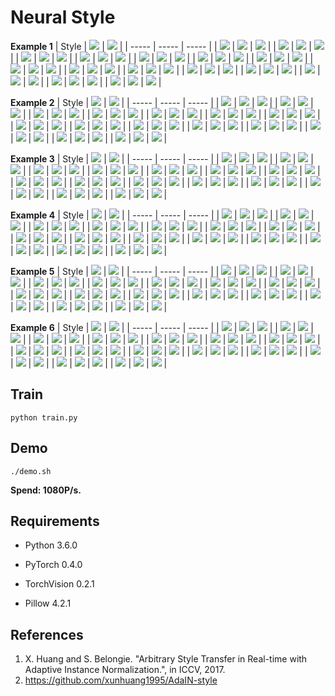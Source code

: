 # Neural Style

**Example 1**
| Style | ![](input/content/001.jpg) | ![](input/content/002.jpg) |
| ----- | ----- | ----- |
| ![](input/style/001.jpg) | ![](output/001_stylized_001.jpg) | ![](output/002_stylized_001.jpg) |
| ![](input/style/002.jpg) | ![](output/001_stylized_002.jpg) | ![](output/002_stylized_002.jpg) |
| ![](input/style/003.jpg) | ![](output/001_stylized_003.jpg) | ![](output/002_stylized_003.jpg) |
| ![](input/style/004.jpg) | ![](output/001_stylized_004.jpg) | ![](output/002_stylized_004.jpg) |
| ![](input/style/005.jpg) | ![](output/001_stylized_005.jpg) | ![](output/002_stylized_005.jpg) |
| ![](input/style/006.jpg) | ![](output/001_stylized_006.jpg) | ![](output/002_stylized_006.jpg) |
| ![](input/style/007.jpg) | ![](output/001_stylized_007.jpg) | ![](output/002_stylized_007.jpg) |
| ![](input/style/008.jpg) | ![](output/001_stylized_008.jpg) | ![](output/002_stylized_008.jpg) |
| ![](input/style/009.jpg) | ![](output/001_stylized_009.jpg) | ![](output/002_stylized_009.jpg) |
| ![](input/style/010.jpg) | ![](output/001_stylized_010.jpg) | ![](output/002_stylized_010.jpg) |
| ![](input/style/011.jpg) | ![](output/001_stylized_011.jpg) | ![](output/002_stylized_011.jpg) |
| ![](input/style/012.jpg) | ![](output/001_stylized_012.jpg) | ![](output/002_stylized_012.jpg) |
| ![](input/style/013.jpg) | ![](output/001_stylized_013.jpg) | ![](output/002_stylized_013.jpg) |
| ![](input/style/014.jpg) | ![](output/001_stylized_014.jpg) | ![](output/002_stylized_014.jpg) |
| ![](input/style/015.jpg) | ![](output/001_stylized_015.jpg) | ![](output/002_stylized_015.jpg) |

**Example 2**
| Style | ![](input/content/003.jpg) | ![](input/content/004.jpg) |
| ----- | ----- | ----- |
| ![](input/style/001.jpg) | ![](output/003_stylized_001.jpg) | ![](output/004_stylized_001.jpg) |
| ![](input/style/002.jpg) | ![](output/003_stylized_002.jpg) | ![](output/004_stylized_002.jpg) |
| ![](input/style/003.jpg) | ![](output/003_stylized_003.jpg) | ![](output/004_stylized_003.jpg) |
| ![](input/style/004.jpg) | ![](output/003_stylized_004.jpg) | ![](output/004_stylized_004.jpg) |
| ![](input/style/005.jpg) | ![](output/003_stylized_005.jpg) | ![](output/004_stylized_005.jpg) |
| ![](input/style/006.jpg) | ![](output/003_stylized_006.jpg) | ![](output/004_stylized_006.jpg) |
| ![](input/style/007.jpg) | ![](output/003_stylized_007.jpg) | ![](output/004_stylized_007.jpg) |
| ![](input/style/008.jpg) | ![](output/003_stylized_008.jpg) | ![](output/004_stylized_008.jpg) |
| ![](input/style/009.jpg) | ![](output/003_stylized_009.jpg) | ![](output/004_stylized_009.jpg) |
| ![](input/style/010.jpg) | ![](output/003_stylized_010.jpg) | ![](output/004_stylized_010.jpg) |
| ![](input/style/011.jpg) | ![](output/003_stylized_011.jpg) | ![](output/004_stylized_011.jpg) |
| ![](input/style/012.jpg) | ![](output/003_stylized_012.jpg) | ![](output/004_stylized_012.jpg) |
| ![](input/style/013.jpg) | ![](output/003_stylized_013.jpg) | ![](output/004_stylized_013.jpg) |
| ![](input/style/014.jpg) | ![](output/003_stylized_014.jpg) | ![](output/004_stylized_014.jpg) |
| ![](input/style/015.jpg) | ![](output/003_stylized_015.jpg) | ![](output/004_stylized_015.jpg) |

**Example 3**
| Style | ![](input/content/005.jpg) | ![](input/content/006.jpg) |
| ----- | ----- | ----- |
| ![](input/style/001.jpg) | ![](output/005_stylized_001.jpg) | ![](output/006_stylized_001.jpg) |
| ![](input/style/002.jpg) | ![](output/005_stylized_002.jpg) | ![](output/006_stylized_002.jpg) |
| ![](input/style/003.jpg) | ![](output/005_stylized_003.jpg) | ![](output/006_stylized_003.jpg) |
| ![](input/style/004.jpg) | ![](output/005_stylized_004.jpg) | ![](output/006_stylized_004.jpg) |
| ![](input/style/005.jpg) | ![](output/005_stylized_005.jpg) | ![](output/006_stylized_005.jpg) |
| ![](input/style/006.jpg) | ![](output/005_stylized_006.jpg) | ![](output/006_stylized_006.jpg) |
| ![](input/style/007.jpg) | ![](output/005_stylized_007.jpg) | ![](output/006_stylized_007.jpg) |
| ![](input/style/008.jpg) | ![](output/005_stylized_008.jpg) | ![](output/006_stylized_008.jpg) |
| ![](input/style/009.jpg) | ![](output/005_stylized_009.jpg) | ![](output/006_stylized_009.jpg) |
| ![](input/style/010.jpg) | ![](output/005_stylized_010.jpg) | ![](output/006_stylized_010.jpg) |
| ![](input/style/011.jpg) | ![](output/005_stylized_011.jpg) | ![](output/006_stylized_011.jpg) |
| ![](input/style/012.jpg) | ![](output/005_stylized_012.jpg) | ![](output/006_stylized_012.jpg) |
| ![](input/style/013.jpg) | ![](output/005_stylized_013.jpg) | ![](output/006_stylized_013.jpg) |
| ![](input/style/014.jpg) | ![](output/005_stylized_014.jpg) | ![](output/006_stylized_014.jpg) |
| ![](input/style/015.jpg) | ![](output/005_stylized_015.jpg) | ![](output/006_stylized_015.jpg) |

**Example 4**
| Style | ![](input/content/007.jpg) | ![](input/content/008.jpg) |
| ----- | ----- | ----- |
| ![](input/style/001.jpg) | ![](output/007_stylized_001.jpg) | ![](output/008_stylized_001.jpg) |
| ![](input/style/002.jpg) | ![](output/007_stylized_002.jpg) | ![](output/008_stylized_002.jpg) |
| ![](input/style/003.jpg) | ![](output/007_stylized_003.jpg) | ![](output/008_stylized_003.jpg) |
| ![](input/style/004.jpg) | ![](output/007_stylized_004.jpg) | ![](output/008_stylized_004.jpg) |
| ![](input/style/005.jpg) | ![](output/007_stylized_005.jpg) | ![](output/008_stylized_005.jpg) |
| ![](input/style/006.jpg) | ![](output/007_stylized_006.jpg) | ![](output/008_stylized_006.jpg) |
| ![](input/style/007.jpg) | ![](output/007_stylized_007.jpg) | ![](output/008_stylized_007.jpg) |
| ![](input/style/008.jpg) | ![](output/007_stylized_008.jpg) | ![](output/008_stylized_008.jpg) |
| ![](input/style/009.jpg) | ![](output/007_stylized_009.jpg) | ![](output/008_stylized_009.jpg) |
| ![](input/style/010.jpg) | ![](output/007_stylized_010.jpg) | ![](output/008_stylized_010.jpg) |
| ![](input/style/011.jpg) | ![](output/007_stylized_011.jpg) | ![](output/008_stylized_011.jpg) |
| ![](input/style/012.jpg) | ![](output/007_stylized_012.jpg) | ![](output/008_stylized_012.jpg) |
| ![](input/style/013.jpg) | ![](output/007_stylized_013.jpg) | ![](output/008_stylized_013.jpg) |
| ![](input/style/014.jpg) | ![](output/007_stylized_014.jpg) | ![](output/008_stylized_014.jpg) |
| ![](input/style/015.jpg) | ![](output/007_stylized_015.jpg) | ![](output/008_stylized_015.jpg) |

**Example 5**
| Style | ![](input/content/009.jpg) | ![](input/content/010.jpg) |
| ----- | ----- | ----- |
| ![](input/style/001.jpg) | ![](output/009_stylized_001.jpg) | ![](output/010_stylized_001.jpg) |
| ![](input/style/002.jpg) | ![](output/009_stylized_002.jpg) | ![](output/010_stylized_002.jpg) |
| ![](input/style/003.jpg) | ![](output/009_stylized_003.jpg) | ![](output/010_stylized_003.jpg) |
| ![](input/style/004.jpg) | ![](output/009_stylized_004.jpg) | ![](output/010_stylized_004.jpg) |
| ![](input/style/005.jpg) | ![](output/009_stylized_005.jpg) | ![](output/010_stylized_005.jpg) |
| ![](input/style/006.jpg) | ![](output/009_stylized_006.jpg) | ![](output/010_stylized_006.jpg) |
| ![](input/style/007.jpg) | ![](output/009_stylized_007.jpg) | ![](output/010_stylized_007.jpg) |
| ![](input/style/008.jpg) | ![](output/009_stylized_008.jpg) | ![](output/010_stylized_008.jpg) |
| ![](input/style/009.jpg) | ![](output/009_stylized_009.jpg) | ![](output/010_stylized_009.jpg) |
| ![](input/style/010.jpg) | ![](output/009_stylized_010.jpg) | ![](output/010_stylized_010.jpg) |
| ![](input/style/011.jpg) | ![](output/009_stylized_011.jpg) | ![](output/010_stylized_011.jpg) |
| ![](input/style/012.jpg) | ![](output/009_stylized_012.jpg) | ![](output/010_stylized_012.jpg) |
| ![](input/style/013.jpg) | ![](output/009_stylized_013.jpg) | ![](output/010_stylized_013.jpg) |
| ![](input/style/014.jpg) | ![](output/009_stylized_014.jpg) | ![](output/010_stylized_014.jpg) |
| ![](input/style/015.jpg) | ![](output/009_stylized_015.jpg) | ![](output/010_stylized_015.jpg) |

**Example 6**
| Style | ![](input/content/011.jpg) | ![](input/content/012.jpg) |
| ----- | ----- | ----- |
| ![](input/style/001.jpg) | ![](output/011_stylized_001.jpg) | ![](output/012_stylized_001.jpg) |
| ![](input/style/002.jpg) | ![](output/011_stylized_002.jpg) | ![](output/012_stylized_002.jpg) |
| ![](input/style/003.jpg) | ![](output/011_stylized_003.jpg) | ![](output/012_stylized_003.jpg) |
| ![](input/style/004.jpg) | ![](output/011_stylized_004.jpg) | ![](output/012_stylized_004.jpg) |
| ![](input/style/005.jpg) | ![](output/011_stylized_005.jpg) | ![](output/012_stylized_005.jpg) |
| ![](input/style/006.jpg) | ![](output/011_stylized_006.jpg) | ![](output/012_stylized_006.jpg) |
| ![](input/style/007.jpg) | ![](output/011_stylized_007.jpg) | ![](output/012_stylized_007.jpg) |
| ![](input/style/008.jpg) | ![](output/011_stylized_008.jpg) | ![](output/012_stylized_008.jpg) |
| ![](input/style/009.jpg) | ![](output/011_stylized_009.jpg) | ![](output/012_stylized_009.jpg) |
| ![](input/style/010.jpg) | ![](output/011_stylized_010.jpg) | ![](output/012_stylized_010.jpg) |
| ![](input/style/011.jpg) | ![](output/011_stylized_011.jpg) | ![](output/012_stylized_011.jpg) |
| ![](input/style/012.jpg) | ![](output/011_stylized_012.jpg) | ![](output/012_stylized_012.jpg) |
| ![](input/style/013.jpg) | ![](output/011_stylized_013.jpg) | ![](output/012_stylized_013.jpg) |
| ![](input/style/014.jpg) | ![](output/011_stylized_014.jpg) | ![](output/012_stylized_014.jpg) |
| ![](input/style/015.jpg) | ![](output/011_stylized_015.jpg) | ![](output/012_stylized_015.jpg) |

## Train

`python train.py`

## Demo

`./demo.sh`

**Spend: 1080P/s.**



## Requirements

- Python 3.6.0

- PyTorch 0.4.0

- TorchVision 0.2.1

- Pillow 4.2.1

## References

1. X. Huang and S. Belongie. "Arbitrary Style Transfer in Real-time with Adaptive Instance Normalization.", in ICCV, 2017.
2. https://github.com/xunhuang1995/AdaIN-style
